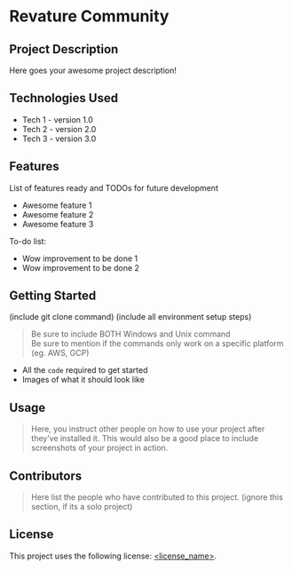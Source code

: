 <!-- v3 -->

# Revature Community

## Project Description

Here goes your awesome project description!

## Technologies Used

* Tech 1 - version 1.0
* Tech 2 - version 2.0
* Tech 3 - version 3.0

## Features

List of features ready and TODOs for future development
* Awesome feature 1
* Awesome feature 2
* Awesome feature 3

To-do list:
* Wow improvement to be done 1
* Wow improvement to be done 2

## Getting Started
   
(include git clone command)
(include all environment setup steps)

> Be sure to include BOTH Windows and Unix command  
> Be sure to mention if the commands only work on a specific platform (eg. AWS, GCP)

- All the `code` required to get started
- Images of what it should look like

## Usage

> Here, you instruct other people on how to use your project after they’ve installed it. This would also be a good place to include screenshots of your project in action.

## Contributors

> Here list the people who have contributed to this project. (ignore this section, if its a solo project)

## License

This project uses the following license: [<license_name>](<link>).



<!-- v2 -->
<!--# RevatureCommunity
Backend

![Project Image](project-image-url)

> "Find out what's nearby from those you work with."
 Workshop this a bit more....

---
### Table of Contents

- [Revature Community](#revature-community)
  - [Project Description](#project-description)
  - [Technologies Used](#technologies-used)
  - [Features](#features)
  - [Getting Started](#getting-started)
  - [Usage](#usage)
  - [Contributors](#contributors)
  - [License](#license)

---

## Description

"Know your community." With Revature Communtiy we aim to provide a platform where employees of Revature can help each other out by posting information on local points of interest. Be it the best local dentist, a nearby park for relaxing, or your favorite karaoke bar Revature Community will help you spread the word to your co-workers. Whether you're new to the area or just looking for a new regular spot to eat lunch at with Revature Community you can find what you're looking for.

#### Technologies

 - Angular
 - Spring Boot
 - Hibernate
 - JUnit
 - Mockito
 - RDS
 - AWS

---

## How To Use

After you follow the [installation](#installation) below you'll be be able to navigate the website like any normal social oriented service. You'll be prompted to enter your login information and from there you can post, search, filter, and comment about any location or spot you'd like. Post a local favorite barbershop, look for the farmer's market, or comment on how much you love the new arcade you found on Revature Community!

#### Installation 
- Pull both the revature-community-frontend AND revature-community-backend into a local repository.
- Make the following environmental variable changes:
  - example (needs update)
- You'll need to either import [this database](databaselink) or create your own using [this erd form](erdform).
- Change the database connections [here]().
- Run your back end using your IDE of choice (we made it using STS)
- Open Angular and designate the approat base.url paths in the service files.
- In Angular's CLI use `ng serve --o` to start a dev server.
- The website will appear in your browser.


#### API Reference

```html
<p>dummy code, config, show them what they can do with the code</p>
```
[Back To The Top](#revaturecommunity)

---

## References
- Resources that we learned from or other relative information to help understand how you did your work.

[Back To The Top](#revaturecommunity)

---

## License

- Email Kenneth for liscense info if any.

[Back To The Top](#revaturecommunity)

---

## Authors Info

- Twitters
- Websites
- Names?

[Back To The Top](#revaturecommunity) -->


<!-- This project was generated with [Angular CLI](https://github.com/angular/angular-cli) version 11.2.7.

## Development server

Run `ng serve` for a dev server. Navigate to `http://localhost:4200/`. The app will automatically reload if you change any of the source files.

## Code scaffolding

Run `ng generate component component-name` to generate a new component. You can also use `ng generate directive|pipe|service|class|guard|interface|enum|module`.

## Build

Run `ng build` to build the project. The build artifacts will be stored in the `dist/` directory. Use the `--prod` flag for a production build.

## Running unit tests

Run `ng test` to execute the unit tests via [Karma](https://karma-runner.github.io).

## Running end-to-end tests

Run `ng e2e` to execute the end-to-end tests via [Protractor](http://www.protractortest.org/).

## Further help

To get more help on the Angular CLI use `ng help` or go check out the [Angular CLI Overview and Command Reference](https://angular.io/cli) page. -->

